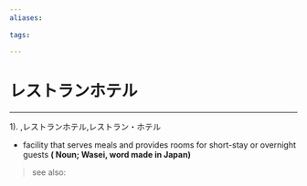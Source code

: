 ```yaml
---
aliases:
    
tags:
    
---
```


# レストランホテル
---
1).
,レストランホテル,レストラン・ホテル

- facility that serves meals and provides rooms for short-stay or overnight guests
**( Noun; Wasei, word made in Japan)**
> see also: 
            